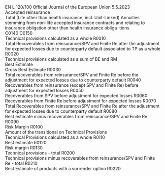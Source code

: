 EN  L 120/100 Official Journal of the European Union 5.5.2023  
Accepted 
reinsurance  
Total (Life other 
than health 
insurance, incl. 
Unit-Linked)  Annuities 
stemming from 
non-life accepted 
insurance 
contracts and 
relating to 
insurance 
obligation other 
than health 
insurance obliga ­
tions  
C0140  C0150  
Technical provisions calculated as a whole  R0010  
Total Recoverables from reinsurance/SPV and Finite Re after the adjustment for 
expected losses due to counterparty default associated to TP as a whole  R0020  
Technical provisions calculated as a sum of BE and RM  
Best Estimate  
Gross Best Estimate  R0030  
Total recoverables from reinsurance/SPV and Finite Re before the adjustment for 
expected losses due to counterparty default  R0040  
Recoverables from reinsurance (except SPV and Finite Re) before adjustment for 
expected losses  R0050  
Recoverables from SPV before adjustment for expected losses  R0060  
Recoverables from Finite Re before adjustment for expected losses  R0070  
Total Recoverables from reinsurance/SPV and Finite Re after the adjustment for 
expected losses due to counterparty default  R0080  
Best estimate minus recoverables from reinsurance/SPV and Finite Re  R0090  
Risk Margin  R0100  
Amount of the transitional on Technical Provisions  
Technical Provisions calculated as a whole  R0110  
Best estimate  R0120  
Risk margin  R0130  
Technical provisions - total  R0200  
Technical provisions minus recoverables from reinsurance/SPV and Finite 
Re - total  R0210  
Best Estimate of products with a surrender option  R0220
